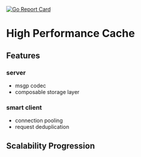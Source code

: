 [![Go Report Card][go-report-image]][go-report-url]

[go-report-image]: https://goreportcard.com/badge/github.com/kevindweb/cache
[go-report-url]: https://goreportcard.com/report/github.com/kevindweb/cache

# High Performance Cache

## Features

### server
* msgp codec
* composable storage layer

### smart client
* connection pooling
* request deduplication

## Scalability Progression
